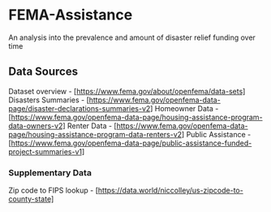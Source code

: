 # FEMA-Assistance
An analysis into the prevalence and amount of disaster relief funding over time


## Data Sources

Dataset overview - [https://www.fema.gov/about/openfema/data-sets]
Disasters Summaries - [https://www.fema.gov/openfema-data-page/disaster-declarations-summaries-v2]
Homeowner Data - [https://www.fema.gov/openfema-data-page/housing-assistance-program-data-owners-v2]
Renter Data - [https://www.fema.gov/openfema-data-page/housing-assistance-program-data-renters-v2]
Public Assistance - [https://www.fema.gov/openfema-data-page/public-assistance-funded-project-summaries-v1]

### Supplementary Data

Zip code to FIPS lookup  - [https://data.world/niccolley/us-zipcode-to-county-state]
